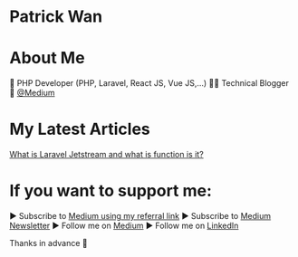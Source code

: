 # Patrick Wan

# About Me
👦 PHP Developer (PHP, Laravel, React JS, Vue JS,...) 👨‍💻 Technical Blogger 📰 <a href="https://medium.com/@patrickwanchinyeep">@Medium</a>


# My Latest Articles
<a href="https://patrickwanchinyeep.medium.com/what-is-laravel-jetstream-and-what-is-function-is-it-75d79620815d">What is Laravel Jetstream and what is function is it?</a>

# If you want to support me:
▶ Subscribe to <a href="https://patrickwanchinyeep.medium.com/membership">Medium using my referral link</a>
▶ Subscribe to <a href="https://patrickwanchinyeep.medium.com/subscribe">Medium Newsletter</a>
▶ Follow me on <a href="https://medium.com/@patrickwanchinyeep">Medium</a>
▶ Follow me on <a href="https://www.linkedin.com/in/patrick-wan-149622136/">LinkedIn</a>


Thanks in advance 🙂
